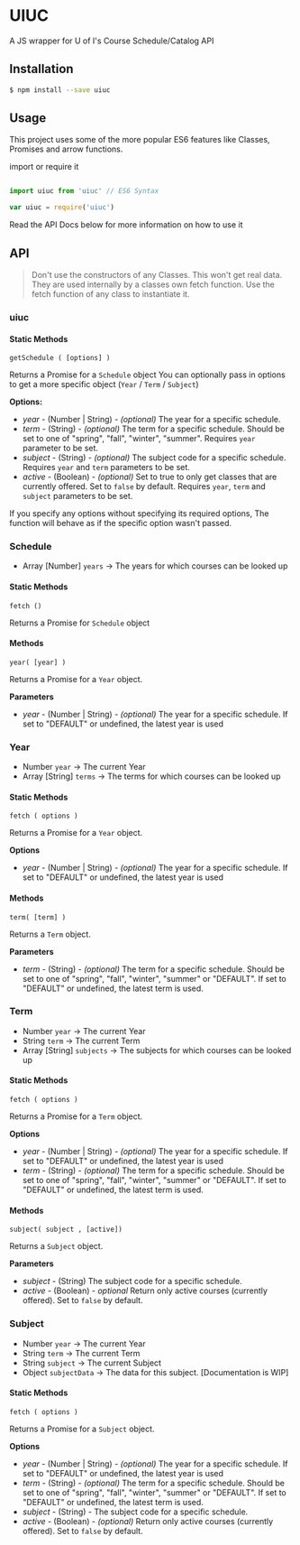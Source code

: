 # UIUC

A JS wrapper for U of I's Course Schedule/Catalog API

## Installation

```Bash
$ npm install --save uiuc
```

## Usage

This project uses some of the more popular ES6 features like Classes, Promises and arrow functions.

import or require it

```Javascript

import uiuc from 'uiuc' // ES6 Syntax

var uiuc = require('uiuc')

```

Read the API Docs below for more information on how to use it

## API

> Don't use the constructors of any Classes. This won't get real data. They are used internally by a classes own fetch function. Use the fetch function of any class to instantiate it.

### uiuc

#### Static Methods

`getSchedule ( [options] )`

Returns a Promise for a `Schedule` object
You can optionally pass in options to get a more specific object (`Year` / `Term` / `Subject`)

**Options:**

* *year* - (Number | String) - *(optional)* The year for a specific schedule.
* *term* - (String) - *(optional)* The term for a specific schedule. Should be set to one of "spring", "fall", "winter", "summer". Requires `year` parameter to be set.
* *subject* - (String) - *(optional)* The subject code for a specific schedule.  Requires `year` and `term` parameters to be set.
* *active* - (Boolean) - *(optional)* Set to true to only get classes that are currently offered. Set to `false` by default. Requires `year`,  `term` and `subject` parameters to be set.

If you specify any options without specifying its required options, The function will behave as if the specific option wasn't passed.


### Schedule

* Array [Number] `years`    -> The years for which courses can be looked up

#### Static Methods

`fetch ()`

Returns a Promise for `Schedule` object

#### Methods

`year( [year] )`

Returns a Promise for a `Year` object.

**Parameters**

* *year* - (Number | String) - *(optional)* The year for a specific schedule. If set to "DEFAULT" or undefined, the latest year is used

### Year

* Number `year`             -> The current Year
* Array [String] `terms`    -> The terms for which courses can be looked up

#### Static Methods

`fetch ( options )`

Returns a Promise for a `Year` object.

**Options**

* *year* - (Number | String) - *(optional)* The year for a specific schedule. If set to "DEFAULT" or undefined, the latest year is used

#### Methods

`term( [term] )`

Returns a `Term` object.

**Parameters**

* *term* - (String) - *(optional)* The term for a specific schedule. Should be set to one of "spring", "fall", "winter", "summer" or "DEFAULT". If set to "DEFAULT" or undefined, the latest term is used.

### Term

* Number `year`             -> The current Year
* String `term`             -> The current Term
* Array [String] `subjects` -> The subjects for which courses can be looked up

#### Static Methods

`fetch ( options )`

Returns a Promise for a `Term` object.

**Options**

* *year* - (Number | String) - *(optional)* The year for a specific schedule. If set to "DEFAULT" or undefined, the latest year is used
* *term* - (String) - *(optional)* The term for a specific schedule. Should be set to one of "spring", "fall", "winter", "summer" or "DEFAULT". If set to "DEFAULT" or undefined, the latest term is used.

#### Methods

`subject( subject , [active])`

Returns a `Subject` object.

**Parameters**

* *subject* - (String) The subject code for a specific schedule.
* *active* - (Boolean) - *optional* Return only active courses (currently offered). Set to `false` by default.


### Subject

* Number `year`             -> The current Year
* String `term`             -> The current Term
* String `subject`          -> The current Subject
* Object `subjectData`      -> The data for this subject. [Documentation is WIP]

#### Static Methods

`fetch ( options )`

Returns a Promise for a `Subject` object.

**Options**

* *year* - (Number | String) - *(optional)* The year for a specific schedule. If set to "DEFAULT" or undefined, the latest year is used
* *term* - (String) - *(optional)* The term for a specific schedule. Should be set to one of "spring", "fall", "winter", "summer" or "DEFAULT". If set to "DEFAULT" or undefined, the latest term is used.
* *subject* - (String) - The subject code for a specific schedule.
* *active* - (Boolean) - *(optional)* Return only active courses (currently offered). Set to `false` by default.
